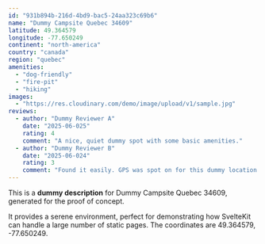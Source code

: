 ```yaml
---
id: "931b894b-216d-4bd9-bac5-24aa323c69b6"
name: "Dummy Campsite Quebec 34609"
latitude: 49.364579
longitude: -77.650249
continent: "north-america"
country: "canada"
region: "quebec"
amenities:
  - "dog-friendly"
  - "fire-pit"
  - "hiking"
images:
  - "https://res.cloudinary.com/demo/image/upload/v1/sample.jpg"
reviews:
  - author: "Dummy Reviewer A"
    date: "2025-06-025"
    rating: 4
    comment: "A nice, quiet dummy spot with some basic amenities."
  - author: "Dummy Reviewer B"
    date: "2025-06-024"
    rating: 3
    comment: "Found it easily. GPS was spot on for this dummy location."
---
```


This is a **dummy description** for Dummy Campsite Quebec 34609, generated for the proof of concept.

It provides a serene environment, perfect for demonstrating how SvelteKit can handle a large number of static pages. The coordinates are 49.364579, -77.650249.
